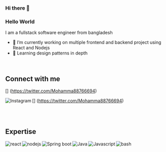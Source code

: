 ### Hi there 👋

<!--
**Jjaaminy/Jjaaminy** is a ✨ _special_ ✨ repository because its `README.md` (this file) appears on your GitHub profile.

Here are some ideas to get you started:

- 🔭 I’m currently working on ...
- 🌱 I’m currently learning ...
- 👯 I’m looking to collaborate on ...
- 🤔 I’m looking for help with ...
- 💬 Ask me about ...
- 📫 How to reach me: ...
- 😄 Pronouns: ...
- ⚡ Fun fact: ...
-->
### Hello World 
I am a fullstack software engineer from bangladesh

- 🔭 I’m currently working on multiple frontend and backend project using React
and Nodejs
- 🌱 Learning design patterns in depth
<br>


## Connect with me


[<img align="left" alt=""
src="https://img.shields.io/badge/twitter-%231DA1F2.svg?&style=forthe-badge&logo=twitter&logoColor=white" />]
(https://twitter.com/Mohamma88766694)

[<img align="left" alt="Instagram"
src="https://img.shields.io/badge/https://encrypted-tbn0.gstatic.com/images?q=tbn:ANd9GcS1ScxBQ0wM5pyJEKbMXQZYoSGy0p96mo3P7g&usqp=CAU?&style=forthe-badge&logo=twitter&logoColor=white" />]
(https://twitter.com/Mohamma88766694)


<br>
<br>

## Expertise

<img align="left" alt="react"
src="https://img.shields.io/badge/react%20-%2320232a.svg?&style=forthe-badge&logo=react&logoColor=%2361DAFB" />

<img align="left" alt="nodejs"
src="https://img.shields.io/badge/node.js%20-%2343853D.svg?
&style=for-the-badge&logo=node.js&logoColor=white" />

<img align="left" alt="Spring boot"
src="https://img.shields.io/badge/spring%20-%236DB33F.svg?
&style=for-the-badge&logo=spring&logoColor=white" />

<img align="left" alt="Java"
src="https://img.shields.io/badge/spring%20-%236DB33F.svg?
&style=for-the-badge&logo=spring&logoColor=white" />

<img align="left" alt="Javascript"
src="https://img.shields.io/badge/spring%20-%236DB33F.svg?
&style=for-the-badge&logo=spring&logoColor=white" />

<img align="left" alt="bash"
src="https://img.shields.io/badge/spring%20-%236DB33F.svg?
&style=for-the-badge&logo=spring&logoColor=white" />

<br>
<br>
